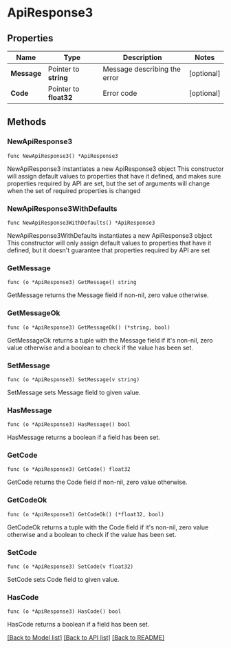 # ApiResponse3

## Properties

Name | Type | Description | Notes
------------ | ------------- | ------------- | -------------
**Message** | Pointer to **string** | Message describing the error | [optional] 
**Code** | Pointer to **float32** | Error code | [optional] 

## Methods

### NewApiResponse3

`func NewApiResponse3() *ApiResponse3`

NewApiResponse3 instantiates a new ApiResponse3 object
This constructor will assign default values to properties that have it defined,
and makes sure properties required by API are set, but the set of arguments
will change when the set of required properties is changed

### NewApiResponse3WithDefaults

`func NewApiResponse3WithDefaults() *ApiResponse3`

NewApiResponse3WithDefaults instantiates a new ApiResponse3 object
This constructor will only assign default values to properties that have it defined,
but it doesn't guarantee that properties required by API are set

### GetMessage

`func (o *ApiResponse3) GetMessage() string`

GetMessage returns the Message field if non-nil, zero value otherwise.

### GetMessageOk

`func (o *ApiResponse3) GetMessageOk() (*string, bool)`

GetMessageOk returns a tuple with the Message field if it's non-nil, zero value otherwise
and a boolean to check if the value has been set.

### SetMessage

`func (o *ApiResponse3) SetMessage(v string)`

SetMessage sets Message field to given value.

### HasMessage

`func (o *ApiResponse3) HasMessage() bool`

HasMessage returns a boolean if a field has been set.

### GetCode

`func (o *ApiResponse3) GetCode() float32`

GetCode returns the Code field if non-nil, zero value otherwise.

### GetCodeOk

`func (o *ApiResponse3) GetCodeOk() (*float32, bool)`

GetCodeOk returns a tuple with the Code field if it's non-nil, zero value otherwise
and a boolean to check if the value has been set.

### SetCode

`func (o *ApiResponse3) SetCode(v float32)`

SetCode sets Code field to given value.

### HasCode

`func (o *ApiResponse3) HasCode() bool`

HasCode returns a boolean if a field has been set.


[[Back to Model list]](../README.md#documentation-for-models) [[Back to API list]](../README.md#documentation-for-api-endpoints) [[Back to README]](../README.md)



